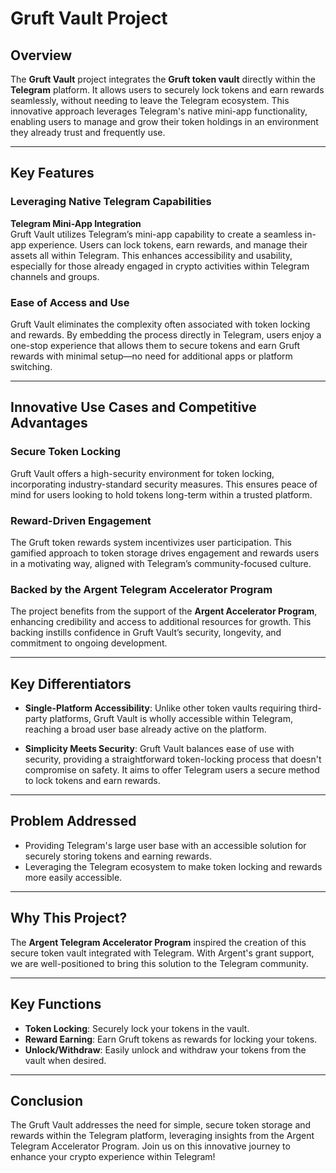# Gruft Vault Project

## Overview
The **Gruft Vault** project integrates the **Gruft token vault** directly within the **Telegram** platform. It allows users to securely lock tokens and earn rewards seamlessly, without needing to leave the Telegram ecosystem. This innovative approach leverages Telegram's native mini-app functionality, enabling users to manage and grow their token holdings in an environment they already trust and frequently use.

---

## Key Features

### Leveraging Native Telegram Capabilities
**Telegram Mini-App Integration**  
Gruft Vault utilizes Telegram’s mini-app capability to create a seamless in-app experience. Users can lock tokens, earn rewards, and manage their assets all within Telegram. This enhances accessibility and usability, especially for those already engaged in crypto activities within Telegram channels and groups.

### Ease of Access and Use
Gruft Vault eliminates the complexity often associated with token locking and rewards. By embedding the process directly in Telegram, users enjoy a one-stop experience that allows them to secure tokens and earn Gruft rewards with minimal setup—no need for additional apps or platform switching.

---

## Innovative Use Cases and Competitive Advantages

### Secure Token Locking  
Gruft Vault offers a high-security environment for token locking, incorporating industry-standard security measures. This ensures peace of mind for users looking to hold tokens long-term within a trusted platform.

### Reward-Driven Engagement  
The Gruft token rewards system incentivizes user participation. This gamified approach to token storage drives engagement and rewards users in a motivating way, aligned with Telegram’s community-focused culture.

### Backed by the Argent Telegram Accelerator Program  
The project benefits from the support of the **Argent Accelerator Program**, enhancing credibility and access to additional resources for growth. This backing instills confidence in Gruft Vault’s security, longevity, and commitment to ongoing development.

---

## Key Differentiators

- **Single-Platform Accessibility**: Unlike other token vaults requiring third-party platforms, Gruft Vault is wholly accessible within Telegram, reaching a broad user base already active on the platform.

- **Simplicity Meets Security**: Gruft Vault balances ease of use with security, providing a straightforward token-locking process that doesn't compromise on safety. It aims to offer Telegram users a secure method to lock tokens and earn rewards.

---

## Problem Addressed

- Providing Telegram's large user base with an accessible solution for securely storing tokens and earning rewards.
- Leveraging the Telegram ecosystem to make token locking and rewards more easily accessible.

---

## Why This Project?

The **Argent Telegram Accelerator Program** inspired the creation of this secure token vault integrated with Telegram. With Argent's grant support, we are well-positioned to bring this solution to the Telegram community.

---

## Key Functions

- **Token Locking**: Securely lock your tokens in the vault.
- **Reward Earning**: Earn Gruft tokens as rewards for locking your tokens.
- **Unlock/Withdraw**: Easily unlock and withdraw your tokens from the vault when desired.

---

## Conclusion

The Gruft Vault addresses the need for simple, secure token storage and rewards within the Telegram platform, leveraging insights from the Argent Telegram Accelerator Program. Join us on this innovative journey to enhance your crypto experience within Telegram!
